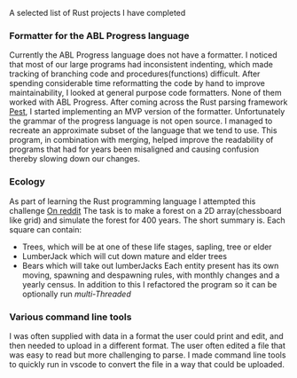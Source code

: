 A selected list of Rust projects I have completed

### Formatter for the ABL Progress language
Currently the ABL Progress language does not have a formatter. I noticed
that most of our large programs had inconsistent indenting, which made
tracking of branching code and procedures(functions) difficult.
After spending considerable time reformatting the code by hand to improve
maintainability, I looked at general purpose code formatters. None of
them worked with ABL Progress.
After coming across the Rust parsing framework [Pest](https://pest.rs/),
I started implementing an MVP version of the formatter.
Unfortunately the grammar of the progress language is not open source.
I managed to recreate an approximate subset of the language that we tend
to use.
This program, in combination with merging, helped improve the readability
of programs that had for years been misaligned and causing confusion
thereby slowing down our changes.

### Ecology
As part of learning the Rust programming language I attempted this challenge [On
reddit](https://www.reddit.com/r/dailyprogrammer/comments/27h53e/662014_challenge_165_hard_simulated_ecology_the/)
The task is to make a forest on a 2D array(chessboard
like grid) and simulate the forest for 400 years.
The short summary is.
Each square can contain:
* Trees, which will be at one of these life stages, sapling, tree or
elder
* LumberJack which will cut down mature and elder trees
* Bears which will take out lumberJacks
Each entity present has its own moving, spawning and despawning rules,
with monthly changes and a yearly census.
In addition to this I refactored the program so it can be optionally run
_multi-Threaded_

### Various command line tools
I was often supplied with data in a format the user could
print and edit, and then needed to upload in a different format.
The user often edited a file that was easy to read but more challenging
to parse. I made command line tools to quickly run in vscode to convert
the file in a way that could be uploaded.